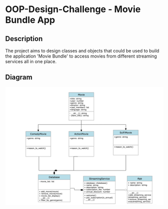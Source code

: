 # OOP-Design-Challenge - Movie Bundle App

## Description

The project aims to design classes and objects that could be used to build the application 'Movie Bundle' to access movies from different streaming services all in one place.


## Diagram
![UML Diagram](https://github.com/ParulK-bhardwaj/OOP-Design-Challenge/blob/main/UML%20Diagram.png)
